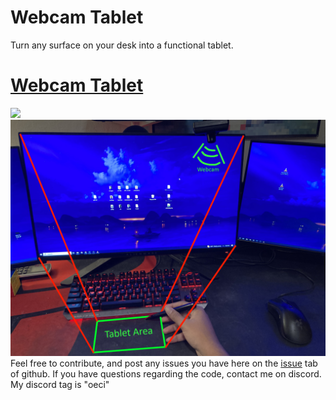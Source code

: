 # Webcam Tablet
Turn any surface on your desk into a functional tablet. 
<h1><a id="title" href="https://youtube.com" target="_blank">Webcam Tablet</a></h1>
<img src="./resources/demo.gif"></img>
<img src="./resources/demo.png"></img>
Feel free to contribute, and post any issues you have here on the <a href="https://github.com/WarpRomo/webcam-tablet/issues">issue</a> tab of github. 
If you have questions regarding the code, contact me on discord. My discord tag is "oeci"

